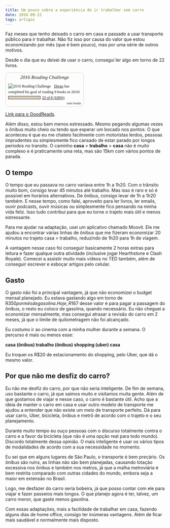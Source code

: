 ```yaml
---
title: Um pouco sobre a experiência de ir trabalhar sem carro
date: 2016-09-22
tags: artigos
---
```


Faz meses que tenho deixado o carro em casa e passado a usar transporte público para ir trabalhar. Não fiz isso por causa do valor que estou economizando por mês (que é bem pouco), mas por uma série de outros motivos.

Desde o dia que eu deixei de usar o carro, consegui ler algo em torno de 22 livros. 


<div id="gr_challenge_3890" style="border: 2px solid #EBE8D5; border-radius:10px; padding: 0px 7px 0px 7px; max-width:230px; min-height: 100px">
  <div id="gr_challenge_progress_body_3890" style="font-size: 12px; font-family: georgia,serif;line-height: 18px">
    <h3 style="margin: 4px 0 10px; font-weight: normal; text-align: center">
      <a style="text-decoration: none; font-family:georgia,serif;font-style:italic; font-size: 1.1em" href="https://www.goodreads.com/challenges/3890-2016-reading-challenge">2016 Reading Challenge</a>
    </h3>
        <div class="challengePic">
          <a href="https://www.goodreads.com/challenges/3890-2016-reading-challenge"><img alt="2016 Reading Challenge" style="float:left; margin-right: 10px; border: 0 none" src="https://d2arxad8u2l0g7.cloudfront.net/challenges/1451432479p2/3890.jpg" /></a>
        </div>
      <div>
        <a href="https://www.goodreads.com/user/show/50891723-diego-eis">Diego</a> has
            completed his goal of reading
            9 books in
            2016!
      </div>
      <div style="width: 100px; margin: 4px 5px 5px 0; float: left; border: 1px solid #382110; height: 8px; overflow: hidden; background-color: #FFF">
        <div style="width: 100%; background-color: #D7D2C4; float: left"><span style="visibility:hidden">hide</span></div>
      </div>
      <div style="font-family: arial, verdana, helvetica, sans-serif;font-size:90%">
        <a href="https://www.goodreads.com/user_challenges/3877191">22 of 9 (100%)</a>
      </div>
        <div style="text-align: right;">
          <a style="text-decoration: none; font-size: 10px;" href="https://www.goodreads.com/user_challenges/3877191">view books</a>
        </div>
  </div>
  <script src="https://www.goodreads.com/user_challenges/widget/50891723-diego-eis?challenge_id=3890&v=2"></script>
</div>


[Link para o GoodReads](https://www.goodreads.com/user_challenges/3877191).

Além disso, estou bem menos estressado. Mesmo pegando algumas vezes o ônibus muito cheio ou tendo que esperar um bocado nos pontos. O que aconteceu é que eu me chateio facilmente com motoristas lerdos, pessoas imprudentes ou simplesmente fico cansado de estar parado por longos períodos no transito. O caminho **casa** > **trabalho** > **casa** não é muito complexo e é praticamente uma reta, mas são 15km com vários pontos de parada.

## O tempo
O tempo que eu passava no carro variava entre 1h a 1h20. Com o trânsito muito bom, consigo levar 45 minutos até trabalho. Mas isso é raro e só é possível em horários alternativos. De ônibus, consigo levar de 1h a 1h20 também. E nesse tempo, como falei, aproveito para ler livros, ler emails, ouvir podcasts, ouvir músicas ou simplesmente fico pensando na minha vida feliz. Isso tudo contribui para que eu torne o trajeto mais útil e menos estressante.

Para me ajudar na adaptação, usei um aplicativo chamado Moovit. Ele me ajudou a encontrar várias linhas de ônibus que me fizeram economizar 20 minutos no trajeto casa > trabalho, reduzindo de 1h20 para 1h de viagem.

A vantagem nesse caso foi conseguir basicamente 2 horas extras para leitura e fazer qualque outra atividade (inclusive jogar Hearthstone e Clash Royale). Comecei a assistir muito mais vídeos no TED também, além de conseguir escrever e esboçar artigos pelo celular. 

## Gasto
O gasto não foi a principal vantagem, já que não economizei o budget mensal planejado. Eu estava gastando algo em torno de R$350 por mês de gasolina. Hoje, R$167 desse valor é para pagar a passagem do ônibus, o resto eu coloco de gasolina, quando necessário. Eu não cheguei a economizar mensalmente, mas consegui atrasar a revisão do carro em 2 meses, já que o limite de quilometragem não foi alcançado.

Eu costumo ir ao cinema com a minha mulher durante a semana. O percurso é mais ou menos esse:

**casa (ônibus) trabalho (ônibus) shopping (uber) casa**

Eu troquei os R$20 de estacionamento do shopping, pelo Uber, que dá o mesmo valor. 

## Por que não me desfiz do carro?
Eu não me desfiz do carro, por que não seria inteligente. De fim de semana, uso bastante o carro, já que saimos muito e visitamos muita gente. Além de que gostamos de viajar e nesse caso, o carro é bastante útil. Acho que a ideia de manter o carro em casa e usar outro modelo de transporte me ajudou a entender que não existe um meio de transporte perfeito. Dá para usar carro, Uber, bicicleta, ônibus e metrô de acordo com o trajeto e o seu planejamento.

Durante muito tempo eu ouço pessoas com o discurso totalmente contra o carro e a favor da bicicleta (que não é uma opção real para todo mundo). Discordo totalmente dessa opinião. O mais inteligente é usar os vários tipos de modalidades de acordo com a sua necessidade no momento.

Eu sei que em alguns lugares de São Paulo, o transporte é bem precário. Os ônibus são ruins, as linhas não são bem planejadas, causando lotação excessiva nos ônibus e também nos metros, já que a malha metroviária é bem restrita comparado com outras cidades do mundo, embora seja a maior em extensão no Brasil.

Logo, me desfazer do carro seria bobeira, já que posso contar com ele para viajar e fazer passeios mais longos. O que planejo agora é ter, talvez, um carro menor, que gaste menos gasolina.

Com essas adaptações, mais a facilidade de trabalhar em casa, fazendo alguns dias de home office, consigo ter inúmeras vantagens. Além de ficar mais saudável e normalmente mais disposto.